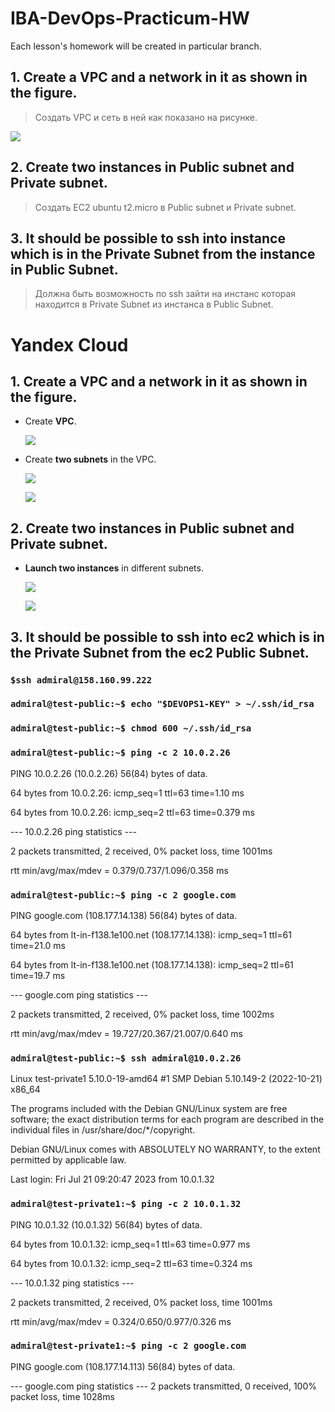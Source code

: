 # IBA-DevOps-Practicum-HW
Each lesson's homework will be created in particular branch.

## 1.	Create a VPC and a network in it as shown in the figure.
> Создать VPC и сеть в ней как показано на рисунке. 

![](/img/11_AWS_task.jpg)
## 2.	Create two instances in Public subnet and Private subnet.
> Создать EC2 ubuntu t2.micro в Public subnet и Private subnet. 
## 3.	It should be possible to ssh into instance which is in the Private Subnet from the instance in Public Subnet.
> Должна быть возможность по ssh зайти на инстанс которая находится в Private Subnet из инстанса в Public Subnet.

# Yandex Cloud

## 1. Create a VPC and a network in it as shown in the figure.
- Create **VPC**.
  
  ![](/img/Screenshot_1.jpg)
- Create **two subnets** in the VPC.
  
  ![](/img/Screenshot_2.jpg)
  
  ![](/img/Screenshot_3.jpg)
  
## 2.	Create two instances in Public subnet and Private subnet.
- **Launch two instances** in different subnets.

  ![](/img/Screenshot_4.jpg)

  ![](/img/Screenshot_5.jpg)

## 3.	It should be possible to ssh into ec2 which is in the Private Subnet from the ec2 Public Subnet.
### `$ssh admiral@158.160.99.222`

### `admiral@test-public:~$ echo "$DEVOPS1-KEY" > ~/.ssh/id_rsa`

### `admiral@test-public:~$ chmod 600 ~/.ssh/id_rsa`

### `admiral@test-public:~$ ping -c 2 10.0.2.26`

PING 10.0.2.26 (10.0.2.26) 56(84) bytes of data.

64 bytes from 10.0.2.26: icmp_seq=1 ttl=63 time=1.10 ms

64 bytes from 10.0.2.26: icmp_seq=2 ttl=63 time=0.379 ms

--- 10.0.2.26 ping statistics ---

2 packets transmitted, 2 received, 0% packet loss, time 1001ms

rtt min/avg/max/mdev = 0.379/0.737/1.096/0.358 ms

### `admiral@test-public:~$ ping -c 2 google.com`

PING google.com (108.177.14.138) 56(84) bytes of data.

64 bytes from lt-in-f138.1e100.net (108.177.14.138): icmp_seq=1 ttl=61 time=21.0 ms

64 bytes from lt-in-f138.1e100.net (108.177.14.138): icmp_seq=2 ttl=61 time=19.7 ms

--- google.com ping statistics ---

2 packets transmitted, 2 received, 0% packet loss, time 1002ms

rtt min/avg/max/mdev = 19.727/20.367/21.007/0.640 ms

### `admiral@test-public:~$ ssh admiral@10.0.2.26`

Linux test-private1 5.10.0-19-amd64 #1 SMP Debian 5.10.149-2 (2022-10-21) x86_64

The programs included with the Debian GNU/Linux system are free software;
the exact distribution terms for each program are described in the
individual files in /usr/share/doc/*/copyright.

Debian GNU/Linux comes with ABSOLUTELY NO WARRANTY, to the extent
permitted by applicable law.

Last login: Fri Jul 21 09:20:47 2023 from 10.0.1.32

### `admiral@test-private1:~$ ping -c 2 10.0.1.32`

PING 10.0.1.32 (10.0.1.32) 56(84) bytes of data.

64 bytes from 10.0.1.32: icmp_seq=1 ttl=63 time=0.977 ms

64 bytes from 10.0.1.32: icmp_seq=2 ttl=63 time=0.324 ms

--- 10.0.1.32 ping statistics ---

2 packets transmitted, 2 received, 0% packet loss, time 1001ms

rtt min/avg/max/mdev = 0.324/0.650/0.977/0.326 ms

### `admiral@test-private1:~$ ping -c 2 google.com`

PING google.com (108.177.14.113) 56(84) bytes of data.

--- google.com ping statistics ---
2 packets transmitted, 0 received, 100% packet loss, time 1028ms


